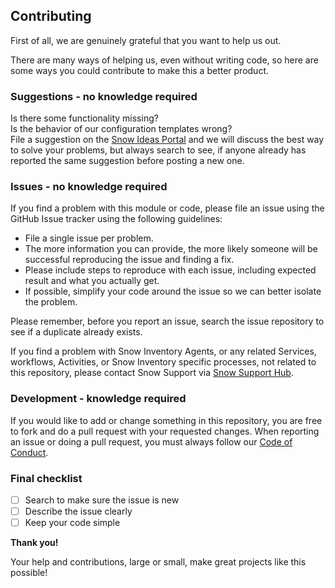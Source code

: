 ## Contributing

First of all, we are genuinely grateful that you want to help us out.

There are many ways of helping us, even without writing code, so here are some ways you could contribute to make this a better product.

### Suggestions - no knowledge required

Is there some functionality missing?  
Is the behavior of our configuration templates wrong?  
File a suggestion on the [Snow Ideas Portal](https://ideas.snowsoftware.com) and we will discuss the best way to solve your problems, but always search to see, if anyone already has reported the same suggestion before posting a new one.

### Issues - no knowledge required

If you find a problem with this module or code, please file an issue using the GitHub Issue tracker using the following guidelines:

* File a single issue per problem.  
* The more information you can provide, the more likely someone will be successful reproducing the issue and finding a fix.  
* Please include steps to reproduce with each issue, including expected result and what you actually get.  
* If possible, simplify your code around the issue so we can better isolate the problem.  

Please remember, before you report an issue, search the issue repository to see if a duplicate already exists.  

If you find a problem with Snow Inventory Agents, or any related Services, workflows, Activities, or Snow Inventory specific processes, not related to this repository, please contact Snow Support via [Snow Support Hub](https://community.snowsoftware.com/s/support-hub).

### Development - knowledge required

If you would like to add or change something in this repository, you are free to fork and do a pull request with your requested changes. When reporting an issue or doing a pull request, you must always follow our [Code of Conduct](code-of-conduct.md).

### Final checklist

* [ ] Search to make sure the issue is new
* [ ] Describe the issue clearly
* [ ] Keep your code simple

__Thank you!__

Your help and contributions, large or small, make great projects like this possible!

